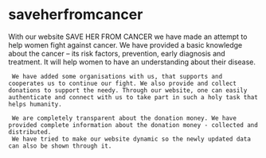 # saveherfromcancer
With our website SAVE HER FROM CANCER we have made an attempt to help women fight against cancer. We have provided a basic knowledge about the cancer – its risk factors, prevention, early diagnosis and treatment. It  will help women to have an understanding about their disease.

     We have added some organisations with us, that supports and cooperates us to continue our fight. We also provide and collect donations to support the needy. Through our website, one can easily authenticate and connect with us to take part in such a holy task that helps humanity.

     We are completely transparent about the donation money. We have provided complete information about the donation money - collected and distributed.
     We have tried to make our website dynamic so the newly updated data can also be shown through it.

